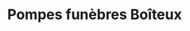 ---
title: "Pompes funèbres Boîteux"
url: /houilles/pompes-funebres-boiteux/
shop: directeurs de funérailles
---
